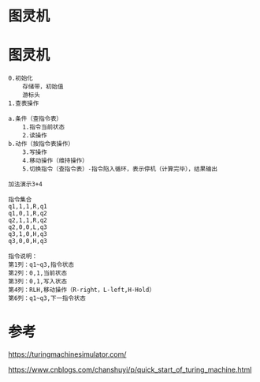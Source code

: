 图灵机
==

# 图灵机

```
0.初始化
    存储带，初始值
    游标头
1.查表操作

a.条件（查指令表）
    1.指令当前状态
    2.读操作
b.动作（按指令表操作）
    3.写操作
    4.移动操作（维持操作）
    5.切换指令（查指令表）-指令陷入循环，表示停机（计算完毕），结果输出

加法演示3+4

指令集合
q1,1,1,R,q1
q1,0,1,R,q2
q2,1,1,R,q2
q2,0,0,L,q3
q3,1,0,H,q3
q3,0,0,H,q3

指令说明：
第1列：q1~q3,指令状态
第2列：0,1,当前状态
第3列：0,1,写入状态
第4列：RLH,移动操作（R-right，L-left,H-Hold）
第6列：q1~q3,下一指令状态
```

# 参考

https://turingmachinesimulator.com/

https://www.cnblogs.com/chanshuyi/p/quick_start_of_turing_machine.html
